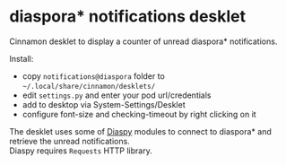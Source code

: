 # diaspora* notifications desklet
Cinnamon desklet to display a counter of unread diaspora* notifications.

Install:
- copy <code>notifications@diaspora</code> folder to <code>~/.local/share/cinnamon/desklets/</code>
- edit <code>settings.py</code> and enter your pod url/credentials
- add to desktop via System-Settings/Desklet
- configure font-size and checking-timeout by right clicking on it

The desklet uses some of [Diaspy](https://github.com/marekjm/diaspy) modules to connect to diaspora* and retrieve the unread notifications.  
Diaspy requires <code>Requests</code> HTTP library.
